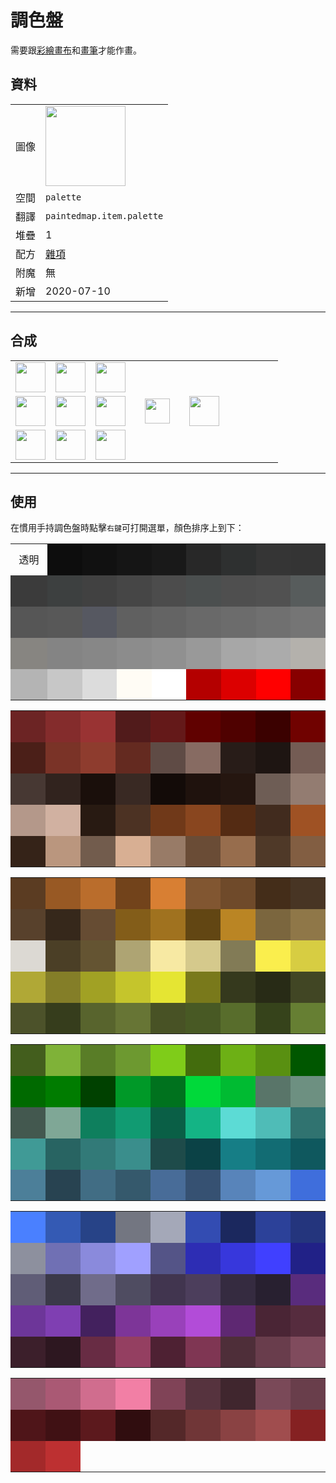 # 調色盤
需要跟[彩繪畫布](draw_map.md)和[畫筆](pen.md)才能作畫。

## 資料
<table>
    <tr><td>圖像</td><td><img src="https://i.imgur.com/skbOVM5.gif" width="128"/></td></tr>
    <tr><td>空間</td><td><code>palette</code></td></tr>
    <tr><td>翻譯</td><td><code>paintedmap.item.palette</code></td></tr>
    <tr><td>堆疊</td><td>1</td></tr>
    <tr><td>配方</td><td><a href="https://minecraft.fandom.com/zh/wiki/合成/雜項配方">雜項</a></td></tr>
    <tr><td>附魔</td><td>無</td></tr>
    <tr><td>新增</td><td>2020-07-10</td></tr>
</table>
  
---

## 合成
<table>
    <tr><td><img src="https://i.imgur.com/hSZ7kwS.png" width="48"/></td><td><img src="https://i.imgur.com/hSZ7kwS.png" width="48"/></td><td><img src="https://i.imgur.com/hSZ7kwS.png" width="48"/></td><td colspan="3"></td></tr>
    <tr><td><img src="https://i.imgur.com/hSZ7kwS.png" width="48"/></td><td><img src="https://i.imgur.com/RnoRJkd.png" width="48"/></td><td><img src="https://i.imgur.com/hSZ7kwS.png" width="48"/></td><td width="70" align="center"><img src="https://i.imgur.com/VE0KqIE.png" width="40"/></td><td><img src="https://i.imgur.com/skbOVM5.gif" width="48"/></td><td width="70"></td></tr>
    <tr><td><img src="https://i.imgur.com/hSZ7kwS.png" width="48"/></td><td><img src="https://i.imgur.com/hSZ7kwS.png" width="48"/></td><td><img src="https://i.imgur.com/hSZ7kwS.png" width="48"/></td><td colspan="3"></td></tr>
</table>
  
---

## 使用
在慣用手持調色盤時點擊`右鍵`可打開選單，顏色排序上到下：  

<table>
<tr><td align="center" height="50" width="50">透明</td><td style="background-color: rgb(13, 13, 13)" height="50" width="50"></td><td style="background-color: rgb(17, 17, 17)" height="50" width="50"></td><td style="background-color: rgb(21, 21, 21)" height="50" width="50"></td><td style="background-color: rgb(25, 25, 25)" height="50" width="50"></td><td style="background-color: rgb(40, 40, 40)" height="50" width="50"></td><td style="background-color: rgb(46, 48, 48)" height="50" width="50"></td><td style="background-color: rgb(53, 53, 53)" height="50" width="50"></td><td style="background-color: rgb(52, 52, 52)" height="50" width="50"></td></tr>
<tr><td style="background-color: rgb(59, 59, 59)" height="50" width="50"></td><td style="background-color: rgb(61, 64, 64)" height="50" width="50"></td><td style="background-color: rgb(65, 65, 65)" height="50" width="50"></td><td style="background-color: rgb(70, 70, 70)" height="50" width="50"></td><td style="background-color: rgb(76, 76, 76)" height="50" width="50"></td><td style="background-color: rgb(75, 79, 79)" height="50" width="50"></td><td style="background-color: rgb(79, 79, 79)" height="50" width="50"></td><td style="background-color: rgb(81, 81, 81)" height="50" width="50"></td><td style="background-color: rgb(87, 92, 92)" height="50" width="50"></td></tr>
<tr><td style="background-color: rgb(86, 86, 86)" height="50" width="50"></td><td style="background-color: rgb(88, 88, 88)" height="50" width="50"></td><td style="background-color: rgb(86, 88, 97)" height="50" width="50"></td><td style="background-color: rgb(96, 96, 96)" height="50" width="50"></td><td style="background-color: rgb(100, 100, 100)" height="50" width="50"></td><td style="background-color: rgb(105, 105, 105)" height="50" width="50"></td><td style="background-color: rgb(108, 108, 108)" height="50" width="50"></td><td style="background-color: rgb(112, 112, 112)" height="50" width="50"></td><td style="background-color: rgb(117, 117, 117)" height="50" width="50"></td></tr>
<tr><td style="background-color: rgb(135, 133, 129)" height="50" width="50"></td><td style="background-color: rgb(132, 132, 132)" height="50" width="50"></td><td style="background-color: rgb(135, 135, 135)" height="50" width="50"></td><td style="background-color: rgb(140, 140, 140)" height="50" width="50"></td><td style="background-color: rgb(144, 144, 144)" height="50" width="50"></td><td style="background-color: rgb(153, 153, 153)" height="50" width="50"></td><td style="background-color: rgb(167, 167, 167)" height="50" width="50"></td><td style="background-color: rgb(171, 171, 171)" height="50" width="50"></td><td style="background-color: rgb(180, 177, 172)" height="50" width="50"></td></tr>
<tr><td style="background-color: rgb(180, 180, 180)" height="50" width="50"></td><td style="background-color: rgb(199, 199, 199)" height="50" width="50"></td><td style="background-color: rgb(220, 220, 220)" height="50" width="50"></td><td style="background-color: rgb(255, 252, 245)" height="50" width="50"></td><td style="background-color: rgb(255, 255, 255)" height="50" width="50"></td><td style="background-color: rgb(180, 0, 0)" height="50" width="50"></td><td style="background-color: rgb(220, 0, 0)" height="50" width="50"></td><td style="background-color: rgb(255, 0, 0)" height="50" width="50"></td><td style="background-color: rgb(135, 0, 0)" height="50" width="50"></td></tr>
</table>
<table>
<tr><td style="background-color: rgb(108, 36, 36)" height="50" width="50"></td><td style="background-color: rgb(132, 44, 44)" height="50" width="50"></td><td style="background-color: rgb(153, 51, 51)" height="50" width="50"></td><td style="background-color: rgb(81, 27, 27)" height="50" width="50"></td><td style="background-color: rgb(100, 25, 25)" height="50" width="50"></td><td style="background-color: rgb(96, 1, 0)" height="50" width="50"></td><td style="background-color: rgb(79, 1, 0)" height="50" width="50"></td><td style="background-color: rgb(59, 1, 0)" height="50" width="50"></td><td style="background-color: rgb(112, 2, 0)" height="50" width="50"></td></tr>
<tr><td style="background-color: rgb(75, 31, 24)" height="50" width="50"></td><td style="background-color: rgb(122, 51, 39)" height="50" width="50"></td><td style="background-color: rgb(142, 60, 46)" height="50" width="50"></td><td style="background-color: rgb(100, 42, 32)" height="50" width="50"></td><td style="background-color: rgb(95, 75, 69)" height="50" width="50"></td><td style="background-color: rgb(135, 107, 98)" height="50" width="50"></td><td style="background-color: rgb(40, 28, 24)" height="50" width="50"></td><td style="background-color: rgb(30, 21, 18)" height="50" width="50"></td><td style="background-color: rgb(116, 92, 84)" height="50" width="50"></td></tr>
<tr><td style="background-color: rgb(71, 56, 51)" height="50" width="50"></td><td style="background-color: rgb(49, 35, 30)" height="50" width="50"></td><td style="background-color: rgb(26, 15, 11)" height="50" width="50"></td><td style="background-color: rgb(57, 41, 35)" height="50" width="50"></td><td style="background-color: rgb(19, 11, 8)" height="50" width="50"></td><td style="background-color: rgb(31, 18, 13)" height="50" width="50"></td><td style="background-color: rgb(37, 22, 16)" height="50" width="50"></td><td style="background-color: rgb(110, 93, 85)" height="50" width="50"></td><td style="background-color: rgb(147, 124, 113)" height="50" width="50"></td></tr>
<tr><td style="background-color: rgb(180, 152, 138)" height="50" width="50"></td><td style="background-color: rgb(209, 177, 161)" height="50" width="50"></td><td style="background-color: rgb(40, 26, 18)" height="50" width="50"></td><td style="background-color: rgb(76, 50, 35)" height="50" width="50"></td><td style="background-color: rgb(112, 57, 25)" height="50" width="50"></td><td style="background-color: rgb(137, 70, 31)" height="50" width="50"></td><td style="background-color: rgb(84, 43, 19)" height="50" width="50"></td><td style="background-color: rgb(65, 43, 30)" height="50" width="50"></td><td style="background-color: rgb(159, 82, 36)" height="50" width="50"></td></tr>
<tr><td style="background-color: rgb(53, 35, 24)" height="50" width="50"></td><td style="background-color: rgb(186, 150, 126)" height="50" width="50"></td><td style="background-color: rgb(114, 92, 77)" height="50" width="50"></td><td style="background-color: rgb(216, 175, 147)" height="50" width="50"></td><td style="background-color: rgb(152, 123, 103)" height="50" width="50"></td><td style="background-color: rgb(106, 76, 54)" height="50" width="50"></td><td style="background-color: rgb(151, 109, 77)" height="50" width="50"></td><td style="background-color: rgb(79, 57, 40)" height="50" width="50"></td><td style="background-color: rgb(130, 94, 66)" height="50" width="50"></td></tr>
</table>
<table>
<tr><td style="background-color: rgb(91, 60, 34)" height="50" width="50"></td><td style="background-color: rgb(152, 89, 36)" height="50" width="50"></td><td style="background-color: rgb(186, 109, 44)" height="50" width="50"></td><td style="background-color: rgb(114, 67, 27)" height="50" width="50"></td><td style="background-color: rgb(216, 127, 51)" height="50" width="50"></td><td style="background-color: rgb(129, 86, 49)" height="50" width="50"></td><td style="background-color: rgb(111, 74, 42)" height="50" width="50"></td><td style="background-color: rgb(68, 45, 25)" height="50" width="50"></td><td style="background-color: rgb(72, 53, 36)" height="50" width="50"></td></tr>
<tr><td style="background-color: rgb(88, 65, 44)" height="50" width="50"></td><td style="background-color: rgb(54, 40, 27)" height="50" width="50"></td><td style="background-color: rgb(102, 76, 51)" height="50" width="50"></td><td style="background-color: rgb(131, 93, 25)" height="50" width="50"></td><td style="background-color: rgb(160, 114, 31)" height="50" width="50"></td><td style="background-color: rgb(98, 70, 19)" height="50" width="50"></td><td style="background-color: rgb(186, 133, 36)" height="50" width="50"></td><td style="background-color: rgb(123, 102, 62)" height="50" width="50"></td><td style="background-color: rgb(143, 119, 72)" height="50" width="50"></td></tr>
<tr><td style="background-color: rgb(220, 217, 211)" height="50" width="50"></td><td style="background-color: rgb(75, 63, 38)" height="50" width="50"></td><td style="background-color: rgb(100, 84, 50)" height="50" width="50"></td><td style="background-color: rgb(174, 164, 115)" height="50" width="50"></td><td style="background-color: rgb(247, 233, 163)" height="50" width="50"></td><td style="background-color: rgb(213, 201, 140)" height="50" width="50"></td><td style="background-color: rgb(130, 123, 86)" height="50" width="50"></td><td style="background-color: rgb(250, 238, 77)" height="50" width="50"></td><td style="background-color: rgb(215, 205, 66)" height="50" width="50"></td></tr>
<tr><td style="background-color: rgb(176, 168, 54)" height="50" width="50"></td><td style="background-color: rgb(132, 126, 40)" height="50" width="50"></td><td style="background-color: rgb(161, 161, 36)" height="50" width="50"></td><td style="background-color: rgb(197, 197, 44)" height="50" width="50"></td><td style="background-color: rgb(229, 229, 51)" height="50" width="50"></td><td style="background-color: rgb(121, 121, 27)" height="50" width="50"></td><td style="background-color: rgb(53, 57, 29)" height="50" width="50"></td><td style="background-color: rgb(40, 43, 22)" height="50" width="50"></td><td style="background-color: rgb(65, 70, 36)" height="50" width="50"></td></tr>
<tr><td style="background-color: rgb(76, 82, 42)" height="50" width="50"></td><td style="background-color: rgb(54, 61, 28)" height="50" width="50"></td><td style="background-color: rgb(88, 100, 45)" height="50" width="50"></td><td style="background-color: rgb(103, 117, 53)" height="50" width="50"></td><td style="background-color: rgb(72, 82, 37)" height="50" width="50"></td><td style="background-color: rgb(72, 89, 36)" height="50" width="50"></td><td style="background-color: rgb(88, 109, 44)" height="50" width="50"></td><td style="background-color: rgb(54, 67, 27)" height="50" width="50"></td><td style="background-color: rgb(102, 127, 51)" height="50" width="50"></td></tr>
</table>
<table>
<tr><td style="background-color: rgb(67, 94, 29)" height="50" width="50"></td><td style="background-color: rgb(127, 178, 56)" height="50" width="50"></td><td style="background-color: rgb(89, 125, 39)" height="50" width="50"></td><td style="background-color: rgb(109, 153, 48)" height="50" width="50"></td><td style="background-color: rgb(127, 204, 25)" height="50" width="50"></td><td style="background-color: rgb(67, 108, 13)" height="50" width="50"></td><td style="background-color: rgb(109, 176, 21)" height="50" width="50"></td><td style="background-color: rgb(89, 144, 17)" height="50" width="50"></td><td style="background-color: rgb(0, 87, 0)" height="50" width="50"></td></tr>
<tr><td style="background-color: rgb(0, 106, 0)" height="50" width="50"></td><td style="background-color: rgb(0, 124, 0)" height="50" width="50"></td><td style="background-color: rgb(0, 65, 0)" height="50" width="50"></td><td style="background-color: rgb(0, 153, 40)" height="50" width="50"></td><td style="background-color: rgb(0, 114, 30)" height="50" width="50"></td><td style="background-color: rgb(0, 217, 58)" height="50" width="50"></td><td style="background-color: rgb(0, 187, 50)" height="50" width="50"></td><td style="background-color: rgb(89, 117, 105)" height="50" width="50"></td><td style="background-color: rgb(109, 144, 129)" height="50" width="50"></td></tr>
<tr><td style="background-color: rgb(67, 88, 79)" height="50" width="50"></td><td style="background-color: rgb(127, 167, 150)" height="50" width="50"></td><td style="background-color: rgb(14, 127, 93)" height="50" width="50"></td><td style="background-color: rgb(17, 155, 114)" height="50" width="50"></td><td style="background-color: rgb(10, 95, 70)" height="50" width="50"></td><td style="background-color: rgb(20, 180, 133)" height="50" width="50"></td><td style="background-color: rgb(92, 219, 213)" height="50" width="50"></td><td style="background-color: rgb(79, 188, 183)" height="50" width="50"></td><td style="background-color: rgb(48, 115, 112)" height="50" width="50"></td></tr>
<tr><td style="background-color: rgb(64, 154, 150)" height="50" width="50"></td><td style="background-color: rgb(40, 100, 98)" height="50" width="50"></td><td style="background-color: rgb(50, 122, 120)" height="50" width="50"></td><td style="background-color: rgb(58, 142, 140)" height="50" width="50"></td><td style="background-color: rgb(30, 75, 74)" height="50" width="50"></td><td style="background-color: rgb(11, 66, 70)" height="50" width="50"></td><td style="background-color: rgb(22, 126, 134)" height="50" width="50"></td><td style="background-color: rgb(18, 108, 115)" height="50" width="50"></td><td style="background-color: rgb(15, 88, 94)" height="50" width="50"></td></tr>
<tr><td style="background-color: rgb(76, 127, 153)" height="50" width="50"></td><td style="background-color: rgb(40, 67, 81)" height="50" width="50"></td><td style="background-color: rgb(65, 109, 132)" height="50" width="50"></td><td style="background-color: rgb(53, 89, 108)" height="50" width="50"></td><td style="background-color: rgb(72, 108, 152)" height="50" width="50"></td><td style="background-color: rgb(54, 81, 114)" height="50" width="50"></td><td style="background-color: rgb(88, 132, 186)" height="50" width="50"></td><td style="background-color: rgb(102, 153, 216)" height="50" width="50"></td><td style="background-color: rgb(63, 110, 220)" height="50" width="50"></td></tr>
</table>
<table>
<tr><td style="background-color: rgb(74, 128, 255)" height="50" width="50"></td><td style="background-color: rgb(52, 90, 180)" height="50" width="50"></td><td style="background-color: rgb(39, 67, 135)" height="50" width="50"></td><td style="background-color: rgb(115, 118, 129)" height="50" width="50"></td><td style="background-color: rgb(164, 168, 184)" height="50" width="50"></td><td style="background-color: rgb(51, 76, 178)" height="50" width="50"></td><td style="background-color: rgb(27, 40, 94)" height="50" width="50"></td><td style="background-color: rgb(44, 65, 153)" height="50" width="50"></td><td style="background-color: rgb(36, 53, 125)" height="50" width="50"></td></tr>
<tr><td style="background-color: rgb(141, 144, 158)" height="50" width="50"></td><td style="background-color: rgb(112, 112, 180)" height="50" width="50"></td><td style="background-color: rgb(138, 138, 220)" height="50" width="50"></td><td style="background-color: rgb(160, 160, 255)" height="50" width="50"></td><td style="background-color: rgb(84, 84, 135)" height="50" width="50"></td><td style="background-color: rgb(45, 45, 180)" height="50" width="50"></td><td style="background-color: rgb(55, 55, 220)" height="50" width="50"></td><td style="background-color: rgb(64, 64, 255)" height="50" width="50"></td><td style="background-color: rgb(33, 33, 135)" height="50" width="50"></td></tr>
<tr><td style="background-color: rgb(96, 93, 119)" height="50" width="50"></td><td style="background-color: rgb(59, 57, 73)" height="50" width="50"></td><td style="background-color: rgb(112, 108, 138)" height="50" width="50"></td><td style="background-color: rgb(79, 76, 97)" height="50" width="50"></td><td style="background-color: rgb(65, 53, 79)" height="50" width="50"></td><td style="background-color: rgb(76, 62, 92)" height="50" width="50"></td><td style="background-color: rgb(53, 43, 64)" height="50" width="50"></td><td style="background-color: rgb(40, 32, 48)" height="50" width="50"></td><td style="background-color: rgb(89, 44, 125)" height="50" width="50"></td></tr>
<tr><td style="background-color: rgb(109, 54, 153)" height="50" width="50"></td><td style="background-color: rgb(127, 63, 178)" height="50" width="50"></td><td style="background-color: rgb(67, 33, 94)" height="50" width="50"></td><td style="background-color: rgb(125, 53, 152)" height="50" width="50"></td><td style="background-color: rgb(153, 65, 186)" height="50" width="50"></td><td style="background-color: rgb(178, 76, 216)" height="50" width="50"></td><td style="background-color: rgb(94, 40, 114)" height="50" width="50"></td><td style="background-color: rgb(74, 37, 53)" height="50" width="50"></td><td style="background-color: rgb(86, 44, 62)" height="50" width="50"></td></tr>
<tr><td style="background-color: rgb(60, 31, 43)" height="50" width="50"></td><td style="background-color: rgb(45, 23, 32)" height="50" width="50"></td><td style="background-color: rgb(104, 44, 68)" height="50" width="50"></td><td style="background-color: rgb(148, 63, 97)" height="50" width="50"></td><td style="background-color: rgb(78, 33, 51)" height="50" width="50"></td><td style="background-color: rgb(127, 54, 83)" height="50" width="50"></td><td style="background-color: rgb(78, 46, 57)" height="50" width="50"></td><td style="background-color: rgb(105, 61, 76)" height="50" width="50"></td><td style="background-color: rgb(128, 75, 93)" height="50" width="50"></td></tr>
</table>
<table>
<tr><td style="background-color: rgb(149, 87, 108)" height="50" width="50"></td><td style="background-color: rgb(170, 89, 116)" height="50" width="50"></td><td style="background-color: rgb(208, 109, 142)" height="50" width="50"></td><td style="background-color: rgb(242, 127, 165)" height="50" width="50"></td><td style="background-color: rgb(128, 67, 87)" height="50" width="50"></td><td style="background-color: rgb(86, 51, 62)" height="50" width="50"></td><td style="background-color: rgb(64, 38, 46)" height="50" width="50"></td><td style="background-color: rgb(122, 73, 88)" height="50" width="50"></td><td style="background-color: rgb(105, 62, 75)" height="50" width="50"></td></tr>
<tr><td style="background-color: rgb(79, 21, 25)" height="50" width="50"></td><td style="background-color: rgb(64, 17, 20)" height="50" width="50"></td><td style="background-color: rgb(92, 25, 29)" height="50" width="50"></td><td style="background-color: rgb(48, 13, 15)" height="50" width="50"></td><td style="background-color: rgb(84, 40, 41)" height="50" width="50"></td><td style="background-color: rgb(112, 54, 55)" height="50" width="50"></td><td style="background-color: rgb(138, 66, 67)" height="50" width="50"></td><td style="background-color: rgb(160, 77, 78)" height="50" width="50"></td><td style="background-color: rgb(133, 33, 34)" height="50" width="50"></td></tr>
<tr><td style="background-color: rgb(163, 41, 42)" height="50" width="50"></td><td style="background-color: rgb(189, 48, 49)" height="50" width="50"></td></tr>
</table>